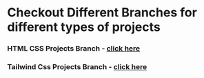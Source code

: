 
# Checkout Different Branches for different types of projects

###  HTML CSS Projects Branch      -  [click here](https://github.com/Ashish-Nagar-027/FSJS-All-Projects-link/tree/Ashish-Nagar-027-HTML-CSS-projects-1)

###  Tailwind Css Projects Branch  -  [click here](https://github.com/Ashish-Nagar-027/FSJS-All-Projects-link/tree/Ashish-Nagar-027-Tailwind-css-projects-assignments)


